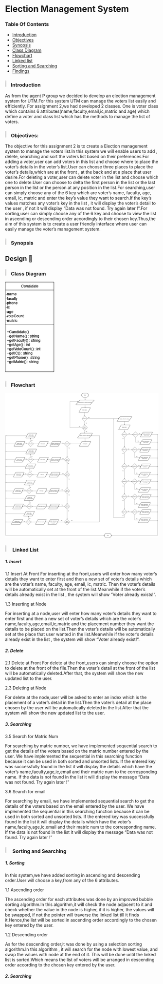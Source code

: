 # Election Management System

### Table Of Contents
- [Introduction](#-introduction)
- [Objectives](#-ojectives)
- [Synopsis](#-synopsis)
- [Class Diagram](#-class-diagram)
- [Flowchart](#-flowchart)
- [Linked list](#-Linked-list)
- [Sorting and Searching](#-sorting-and-searching)
- [Findings](#-Findings)

### <img src="https://github.com/jjn7702/SECJ2013-DSA/blob/main/images/project-management.png" width="3%" height="3%"> Introduction
As from the agent P group we decided to develop an election management system for  UTM.For this system UTM can manage the voters list easily and efficiently. For assignment 2,we had developed 2 classes. One is voter class which contains 6 attributes(name,faculty,email,ic,matric and age) which define a voter and class list which has the methods to manage the list of voters.


### <img src="https://github.com/jjn7702/SECJ2013-DSA/assets/128120717/bc7e2df3-d20d-457c-b9fb-e0574b6a740e" width="3%" height="3%"> Objectives:
The objective for this assignment 2 is to create a Election management system to manage the voters list.In this system we will enable users to add , delete, searching and sort the voters list based on their preferences.For adding a voter,user can add voters in this list and choose where to place the voter’s details in the voter’s list.User can choose three places to place the voter’s details,which are at the front , at the back and at a place that user desire.For deleting a voter,user can delete voter in the list and choose which one to delete.User can choose to delta the first person in the list or the last person in the list or the person at any position in the list.For searching,user can simply choose any of the 6 key which are voter’s name, faculty, age, email, ic, matric and enter the key’s value they want to search.If the key’s values matches any voter’s key in the list , it will display the voter’s detail to the user , if not it will display “Data was not found. Try again later !”.For sorting,user can simply choose any of the 6 key and choose to view the list in ascending or descending order accordingly to their chosen key.Thus,the aim of this system is to create a user friendly interface where user can easily manage the voter’s management system. 

### <img src="https://github.com/jjn7702/SECJ2013-DSA/assets/128120717/ac62ef65-848d-41a6-97c2-1ff40be8ecd3" width="3%" height="3%"> Synopsis

## Design 🎨

### <img src="https://github.com/jjn7702/SECJ2013-DSA/assets/128120717/b7b1299f-ead1-4e66-ad2e-95b901f4f03c" width="3%" height="3%"> Class Diagram

![1](https://github.com/jjn7702/SECJ2013-DSA/blob/main/Submission/sec04/Agent%20P/images/classDIAGRAM.png)

### <img src="https://github.com/jjn7702/SECJ2013-DSA/assets/128120717/8b3596b0-7214-4cc8-b868-9ab2a0314386" width="3%" height="3%"> Flowchart

![2](https://github.com/jjn7702/SECJ2013-DSA/blob/main/Submission/sec04/Agent%20P/images/Ass1%20(1).jpg)

### <img src="https://github.com/jjn7702/SECJ2013-DSA/assets/128120717/fabaacbe-18c1-4f64-a3a5-e1b40e910e71" width="4%" height="4%"> Linked List
##### 1. Insert

1.1 Insert At Front
For inserting at the front,users will enter how many voter’s details they want to enter first and then  a new set of voter’s details  which are the voter’s name, faculty, age, email, ic, matric. Then the voter’s details will be automatically set at the front of the list.Meanwhile if the voter’s details already exist in the list , the system will show “Voter already exists!“.


1.3 Inserting at Node

For inserting at a node,user will enter how many voter’s details they want to enter first and then a new set of voter’s details which are the voter’s name,faculty,age,email,ic,matric and  the placement number they want the details to be placed on the list.Then the voter’s details will be automatically set at the place that user wanted in the list.Meanwhile if the voter’s details already exist in the list , the system will show “Voter already exist!“.

##### 2. Delete

2.1 Delete at Front
For delete at the front,users can simply choose the option to delete at the front of the file.Then the voter’s detail at the front of the list will be automatically deleted.After that, the system will show the new updated list to the user.

2.3 Deleting at Node

For delete at the node,user will be asked to enter an index which is the placement of a voter’s detail in the list.Then the voter’s detail at the place chosen by the user will be automatically deleted in the list.After that the system will show the new updated list to the user.

##### 3. Searching

3.5 Search for Matric Num

For searching by matric number, we have implemented sequential search to get the details of the voters based on the matric number entered by the user. We have implemented the sequential in this searching function because it can be used in both sorted and unsorted lists. If the entered key was successfully found in the list it will display the details which have the voter’s name,faculty,age,ic,email and their matric num to the corresponding name. If the data is not found in the list it will display the message “Data was not found. Try again later !”

3.6 Search for email

For searching by email, we have implemented sequential search to get the details of the voters based on the email entered by the user. We have implemented the sequential in this searching function because it can be used in both sorted and unsorted lists. If the entered key was successfully found in the list it will display the details which have the voter’s name,faculty,age,ic,email and their matric num to the corresponding name. If the data is not found in the list it will display the message “Data was not found. Try again later !”

### <img src="https://github.com/jjn7702/SECJ2013-DSA/assets/128120717/fabaacbe-18c1-4f64-a3a5-e1b40e910e71" width="4%" height="4%"> Sorting and Searching
##### 1. Sorting
In this system,we have added sorting in ascending and descending order.User will choose a key,from any of the 6 attributes.

1.1 Ascending order

The ascending order for each attributes was done by an improved bubble sorting algorithm.In this algorithm,it will check the node adjacent to it and check whether the value in the node is higher, if it is higher, the values will be swapped, if not the pointer will traverse the linked list till it finds it.Hence,the list will be sorted in ascending order  accordingly to the chosen key entered by the user.

1.2 Descending order

As for the descending order,it was done by using a selection sorting algorithm.In this algorithm , it will search for the node with lowest value, and swap the values with node at the end of it. This will be done until the linked list is sorted.Which means the list of voters will be arranged in descending order according to the chosen key entered by the user.

##### 2. Searching




